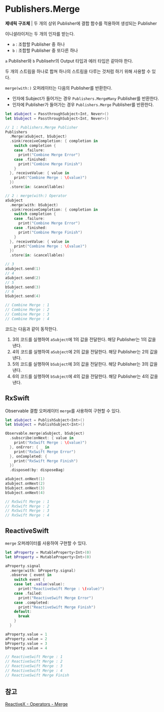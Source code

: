 # Publishers.Merge

**제네릭 구조체** | 두 개의 상위 Publisher에 결합 함수를 적용하여 생성되는 Publisher

이니셜라이저는 두 개의 인자를 받는다.

- `a` : 조합할 Publisher 중 하나
- `b` : 조합할 Publisher 중 또다른 하나

`a` Publisher와 `b` Publisehr의 Output 타입과 에러 타입은 같아야 한다.

두 개의 스트림을 하나로 합쳐 하나의 스트림을 다루는 것처럼 하기 위해 사용할 수 있다.

`merge(with:)` 오퍼레이터는 다음의 Publisher를 반환한다.

- 인자에 Subject가 들어가는 경우 `Publishers.MergeMany` Publisher를 반환한다.
- 인자에 Publisher가 들어가는 경우 `Publishers.Merge` Publisher를 반환한다.

```swift
let aSubject = PassthroughSubject<Int, Never>()
let bSubject = PassthroughSubject<Int, Never>()

// 1 : Publishers.Merge Publisher
Publishers
  .Merge(aSubject, bSubject)
  .sink(receiveCompletion: { completion in
    switch completion {
    case .failure:
      print("Combine Merge Error")
    case .finished:
      print("Combine Merge Finish")
    }
  }, receiveValue: { value in
    print("Combine Merge : \(value)")
  })
  .store(in: &cancellables)

// 2 : merge(with:) Operator
aSubject
  .merge(with: bSubject)
  .sink(receiveCompletion: { completion in
    switch completion {
    case .failure:
      print("Combine Merge Error")
    case .finished:
      print("Combine Merge Finish")
    }
  }, receiveValue: { value in
    print("Combine Merge : \(value)")
  })
  .store(in: &cancellables)

// 3
aSubject.send(1)
// 4
aSubject.send(2)
// 5
bSubject.send(3)
// 6
bSubject.send(4)

// Combine Merge : 1
// Combine Merge : 2
// Combine Merge : 3
// Combine Merge : 4
```

코드는 다음과 같이 동작한다.

1. 3의 코드를 실행하여 `aSubject`에 1의 값을 전달한다. 해당 Publisher는 1의 값을 낸다.
2. 4의 코드를 실행하여 `aSubject`에 2의 값을 전달한다. 해당 Publisher는 2의 값을 낸다.
3. 5의 코드를 실행하여 `bSubject`에 3의 값을 전달한다. 해당 Publisher는 3의 값을 낸다.
4. 6의 코드를 실행하여 `bSubject`에 4의 값을 전달한다. 해당 Publisher는 4의 값을 낸다.

## RxSwift

Observable 결합 오퍼레이터 `merge`를 사용하여 구현할 수 있다.

```swift
let aSubject = PublishSubject<Int>()
let bSubject = PublishSubject<Int>()

Observable.merge(aSubject, bSubject)
  .subscribe(onNext: { value in
    print("RxSwift Merge : \(value)")
  }, onError: { _ in
    print("RxSwift Merge Error")
  }, onCompleted: {
    print("RxSwift Merge Finish")
  })
  .disposed(by: disposeBag)

aSubject.onNext(1)
aSubject.onNext(2)
bSubject.onNext(3)
bSubject.onNext(4)

// RxSwift Merge : 1
// RxSwift Merge : 2
// RxSwift Merge : 3
// RxSwift Merge : 4
```

## ReactiveSwift

`merge` 오퍼레이터를 사용하여 구현할 수 있다.

```swift
let aProperty = MutableProperty<Int>(0)
let bProperty = MutableProperty<Int>(0)

aProperty.signal
  .merge(with: bProperty.signal)
  .observe { event in
    switch event {
    case let .value(value):
      print("ReactiveSwift Merge : \(value)")
    case .failed:
      print("ReactiveSwift Merge Error")
    case .completed:
      print("ReactiveSwift Merge Finish")
    default:
      break
    }
  }

aProperty.value = 1
aProperty.value = 2
bProperty.value = 3
bProperty.value = 4

// ReactiveSwift Merge : 1
// ReactiveSwift Merge : 2
// ReactiveSwift Merge : 3
// ReactiveSwift Merge : 4
// ReactiveSwift Merge Finish
```

## 참고

[ReactiveX - Operators - Merge](http://reactivex.io/documentation/operators/merge.html)